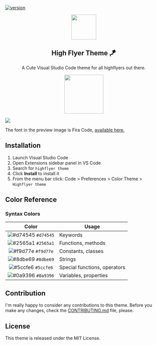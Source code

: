 [![version](https://vsmarketplacebadge.apphb.com/version/highflyer910.highflyer.svg)](https://marketplace.visualstudio.com/items?itemName=highflyer910.highflyer)

<p align="center">
  <img src="https://res.cloudinary.com/highflyer910/image/upload/v1664155015/icon_isbzgo.png" width="80" />
  <h2 align="center">High Flyer Theme 🪁</h2>
</p>

<p align="center">A Cute Visual Studio Code theme for all highflyers out there.</p>

<p align="center">
  <img src="https://res.cloudinary.com/highflyer910/image/upload/v1664155015/colors_vvxfmu.png" width="125" />
</p>


<img src="https://res.cloudinary.com/highflyer910/image/upload/v1664155016/Screenshot_sa1li6.png"/>    
<p>The font in the preview image is Fira Code, <a href="https://github.com/tonsky/FiraCode">available here.</a></p>

## Installation

1.  Launch Visual Studio Code
2.  Open Extensions sidebar panel in VS Code
3.  Search for `highflyer theme`
4.  Click **Install** to install it
5. From the menu bar click: Code > Preferences > Color Theme > `Highflyer theme`

## Color Reference

### Syntax Colors

|                               Color                                | Usage                                           |
| :----------------------------------------------------------------: | ----------------------------------------------- |
| ![#d74545](https://via.placeholder.com/10/d74545.png?text=+) `#d74545` | Keywords |
| ![#2565a1](https://via.placeholder.com/10/2565a1.png?text=+) `#2565a1` | Functions, methods |
| ![#f9d77e](https://via.placeholder.com/10/f9d77e.png?text=+) `#f9d77e` | Constants, classes |
| ![#8dbe69](https://via.placeholder.com/10/8dbe69.png?text=+) `#8dbe69` | Strings |
| ![#5ccfe6](https://via.placeholder.com/10/5ccfe6.png?text=+) `#5ccfe6` | Special functions, operators |
| ![#0a9396](https://via.placeholder.com/10/0a9396.png?text=+) `#0a9396` | Variables, properties |


## Contribution

I'm really happy to consider any contributions to this theme. Before you make any changes, check the [CONTRIBUTING.md]() file, please.


## License

This theme is released under the MIT License.














